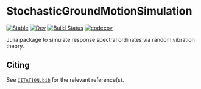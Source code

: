 # StochasticGroundMotionSimulation

[![Stable](https://img.shields.io/badge/docs-stable-blue.svg)](https://pstafford.github.io/StochasticGroundMotionSimulation.jl/stable)
[![Dev](https://img.shields.io/badge/docs-dev-blue.svg)](https://pstafford.github.io/StochasticGroundMotionSimulation.jl/dev)
[![Build Status](https://github.com/pstafford/StochasticGroundMotionSimulation.jl/workflows/CI/badge.svg)](https://github.com/pstafford/StochasticGroundMotionSimulation.jl/actions)
[![codecov](https://codecov.io/gh/pstafford/StochasticGroundMotionSimulation.jl/branch/master/graph/badge.svg?token=EDEF06FN61)](https://codecov.io/gh/pstafford/StochasticGroundMotionSimulation.jl)

Julia package to simulate response spectral ordinates via random vibration theory.




## Citing

See [`CITATION.bib`](CITATION.bib) for the relevant reference(s).
